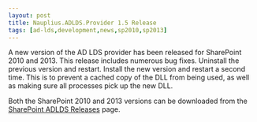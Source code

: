 ```yaml
---
layout: post
title: Nauplius.ADLDS.Provider 1.5 Release
tags: [ad-lds,development,news,sp2010,sp2013]
---
```


A new version of the AD LDS provider has been released for SharePoint 2010 and 2013.  This release includes numerous bug fixes.  Uninstall the previous version and restart.  Install the new version and restart a second time.  This is to prevent a cached copy of the DLL from being used, as well as making sure all processes pick up the new DLL.

Both the SharePoint 2010 and 2013 versions can be downloaded from the [SharePoint ADLDS Releases](https://sharepointadlds.codeplex.com/releases) page.